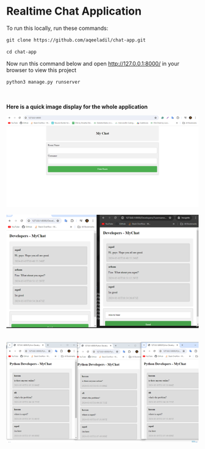 # Realtime Chat Application


To run this locally, run these commands:
```html
git clone https://github.com/aqeeladil/chat-app.git
```

```html
cd chat-app
```
<be>

Now run this command below and open http://127.0.0.1:8000/ in your browser to view this project

```html
python3 manage.py runserver
```
<br><br>
**Here is a quick image display for the whole application**

![screen](screen1.png)
<br><br>
![screen](screen2.png)
<br><br><br>
![screen](screen3.png)




        